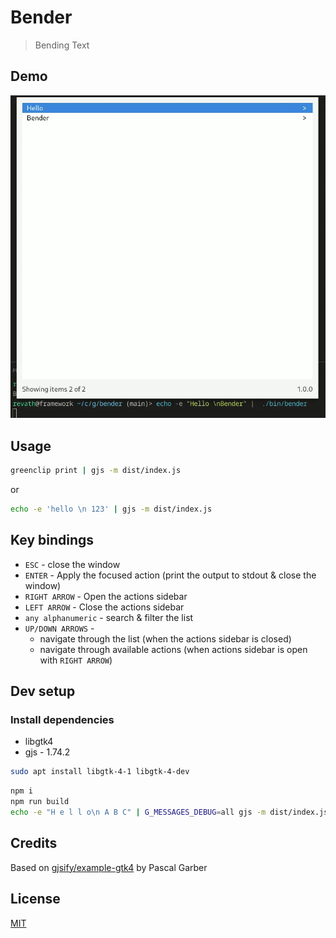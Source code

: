 # Bender

> Bending Text

## Demo

![demo](/images/demo.gif)

## Usage

```sh
greenclip print | gjs -m dist/index.js
```

or 

```sh
echo -e 'hello \n 123' | gjs -m dist/index.js
```

## Key bindings

* `ESC` - close the window
* `ENTER` - Apply the focused action (print the output to stdout & close the window)
* `RIGHT ARROW` - Open the actions sidebar
* `LEFT ARROW` - Close the actions sidebar
* `any alphanumeric` - search & filter the list
* `UP/DOWN ARROWS` -
    * navigate through the list (when the actions sidebar is closed)
    * navigate through available actions (when actions sidebar is open with `RIGHT ARROW`)

## Dev setup

### Install dependencies

* libgtk4
* gjs - 1.74.2

```sh
sudo apt install libgtk-4-1 libgtk-4-dev
```

```sh
npm i
npm run build
echo -e "H e l l o\n A B C" | G_MESSAGES_DEBUG=all gjs -m dist/index.js
```

## Credits

Based on [gjsify/example-gtk4](https://github.com/gjsify/example-gtk4) by Pascal Garber

## License

[MIT](/LICENSE)
